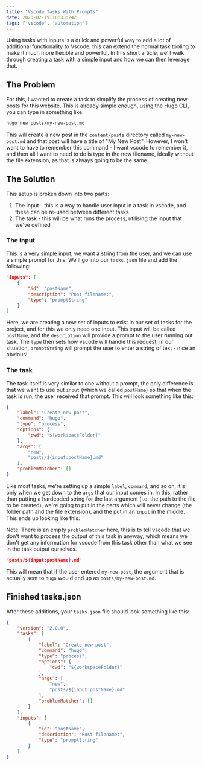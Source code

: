 ```yaml
---
title: "Vscode Tasks With Prompts"
date: 2023-02-19T16:33:24Z
tags: ['vscode', 'automation']
---
```


Using tasks with inputs is a quick and powerful way to add a lot of additional functionality to Vscode, this can extend the normal task tooling to make it much more flexible and powerful. In this short article, we'll walk through creating a task with a simple input and how we can then leverage that.

## The Problem

For this, I wanted to create a task to simplify the process of creating new posts for this website. This is already simple enough, using the Hugo CLI, you can type in something like:

```bash
hugo new posts/my-new-post.md
```

This will create a new post in the `content/posts` directory called `my-new-post.md` and that post will have a title of "My New Post". However, I won't want to have to remember this command - I want vscode to remember it, and then all I want to need to do is type in the new filename, ideally without the file extension, as that is always going to be the same.

## The Solution

This setup is broken down into two parts:

1. The input - this is a way to handle user input in a task in vscode, and these can be re-used between different tasks
2. The task - this will be what runs the process, utilising the input that we've defined

### The input

This is a very simple input, we want a string from the user, and we can use a simple prompt for this. We'll go into our `tasks.json` file and add the following:

```json
"inputs": [
    {
        "id": "postName",
        "description": "Post filename:",
        "type": "promptString"
    }
]
```

Here, we are creating a new set of inputs to exist in our set of tasks for the project, and for this we only need one input. This input will be called `postName`, and the `description` will provide a prompt to the user running out task. The `type` then sets how vscode will handle this request, in our situation, `promptString` will prompt the user to enter a string of text - nice an obvious!

### The task

The task itself is very similar to one without a prompt, the only difference is that we want to use out `input` (which we called `postName`) so that when the task is run, the user received that prompt. This will look something like this:

```json
{
    "label": "Create new post",
    "command": "hugo",
    "type": "process",
    "options": {
        "cwd": "${workspaceFolder}"
    },
    "args": [
        "new",
        "posts/${input:postName}.md"
    ],
    "problemMatcher": []
}
```

Like most tasks, we're setting up a simple `label`, `command`, and so on, it's only when we get down to the `args` that our input comes in. In this, rather than putting a hardcoded string for the last argument (i.e. the path to the file to be created), we're going to put in the parts which will never change (the folder path and the file extension), and the put in an `input` in the middle. This ends up looking like this:

Note: There is an empty `problemMatcher` here, this is to tell vscode that we don't want to process the output of this task in anyway, which means we don't get any information for vscode from this task other than what we see in the task output ourselves.

```json
"posts/${input:postName}.md"
```

This will mean that if the user entered `my-new-post`, the argument that is actually sent to `hugo` would end up as `posts/my-new-post.md`.

## Finished tasks.json

After these additions, your `tasks.json` file should look something like this:

```json
{
    "version": "2.0.0",
    "tasks": [
        {
            "label": "Create new post",
            "command": "hugo",
            "type": "process",
            "options": {
                "cwd": "${workspaceFolder}"
            },
            "args": [
                "new",
                "posts/${input:postName}.md"
            ],
            "problemMatcher": []
        }
    ],
    "inputs": [
        {
            "id": "postName",
            "description": "Post filename:",
            "type": "promptString"
        }
    ]
}
```
